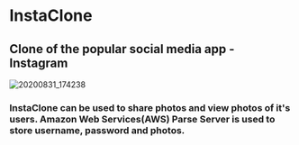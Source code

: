 # InstaClone
## Clone of the popular social media app - Instagram

![20200831_174238](https://user-images.githubusercontent.com/55619161/91718797-bcf2f800-ebb1-11ea-97e8-88b694236c31.gif)

### InstaClone can be used to share photos and view photos of it's users. Amazon Web Services(AWS) Parse Server is used to store username, password and photos.
